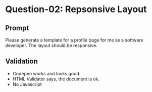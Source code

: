 # Question-02: Repsonsive Layout

## Prompt

Please generate a template for a profile page for me as a software developer. 
The layout should be responsive.

## Validation

- Codepen works and looks good.
- HTML Validator says, the document is ok.
- No Javascript
